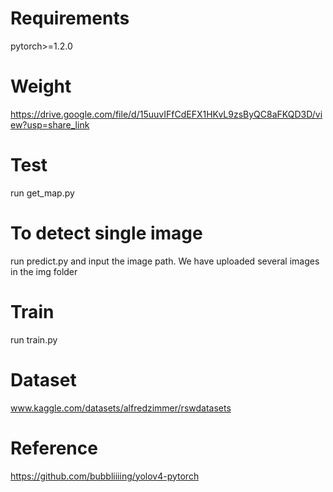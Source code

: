 # Requirements
pytorch>=1.2.0
# Weight
https://drive.google.com/file/d/15uuvIFfCdEFX1HKvL9zsByQC8aFKQD3D/view?usp=share_link
# Test
run get_map.py
# To detect single image
run predict.py and input the image path. We have uploaded several images in the img folder
# Train
run train.py
# Dataset
www.kaggle.com/datasets/alfredzimmer/rswdatasets
# Reference
https://github.com/bubbliiiing/yolov4-pytorch
